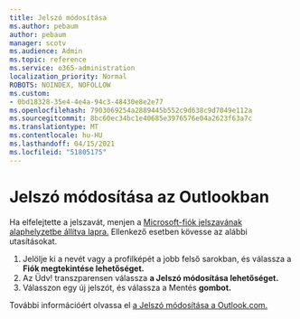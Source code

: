 ```yaml
---
title: Jelszó módosítása
ms.author: pebaum
author: pebaum
manager: scotv
ms.audience: Admin
ms.topic: reference
ms.service: o365-administration
localization_priority: Normal
ROBOTS: NOINDEX, NOFOLLOW
ms.custom:
- 0bd18328-35e4-4e4a-94c3-48430e8e2e77
ms.openlocfilehash: 7903069254a2889445b552c9d638c9d7049e112a
ms.sourcegitcommit: 8bc60ec34bc1e40685e3976576e04a2623f63a7c
ms.translationtype: MT
ms.contentlocale: hu-HU
ms.lasthandoff: 04/15/2021
ms.locfileid: "51805175"
---
```

# <a name="change-your-password-in-outlook"></a>Jelszó módosítása az Outlookban

Ha elfelejtette a jelszavát, menjen a [Microsoft-fiók jelszavának alaphelyzetbe állítva lapra.](https://go.microsoft.com/fwlink/p/?linkid=841909) Ellenkező esetben kövesse az alábbi utasításokat.
  
1. Jelölje ki a nevét vagy a profilképét a jobb felső sarokban, és válassza a **Fiók megtekintése lehetőséget.**
2. Az Üdv! transzparensen válassza **a Jelszó módosítása lehetőséget.**
3. Válasszon egy új jelszót, és válassza a Mentés **gombot.**

További információért olvassa el [a Jelszó módosítása a Outlook.com.](https://support.office.com/article/2138d690-811c-4545-b2f3-e4dbe80c9735.aspx)